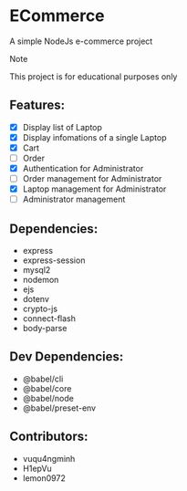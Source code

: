 # ECommerce
<p>A simple NodeJs e-commerce project</p>

> [!NOTE]  
> This project is for educational purposes only

## Features:
- [x] Display list of Laptop
- [x] Display infomations of a single Laptop
- [x] Cart
- [ ] Order
- [x] Authentication for Administrator
- [ ] Order management for Administrator
- [x] Laptop management for Administrator
- [ ] Administrator management

## Dependencies:
* express
* express-session
* mysql2
* nodemon
* ejs
* dotenv
* crypto-js
* connect-flash
* body-parse

## Dev Dependencies:
* @babel/cli
* @babel/core
* @babel/node
* @babel/preset-env

## Contributors: 
* vuqu4ngminh
* H1epVu
* lemon0972